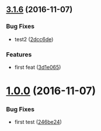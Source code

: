 <a name="3.1.6"></a>
## [3.1.6](https://github.com/iuap-design/tinper-neoui/compare/v1.0.0...v3.1.6) (2016-11-07)


### Bug Fixes

* test2 ([2dcc6de](https://github.com/iuap-design/tinper-neoui/commit/2dcc6de))


### Features

* first feat ([3d1e065](https://github.com/iuap-design/tinper-neoui/commit/3d1e065))



<a name="1.0.0"></a>
# [1.0.0](https://github.com/iuap-design/tinper-neoui/compare/246be24...v1.0.0) (2016-11-07)


### Bug Fixes

* first test ([246be24](https://github.com/iuap-design/tinper-neoui/commit/246be24))



